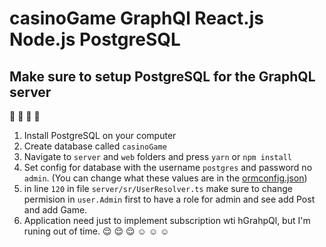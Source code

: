 # casinoGame GraphQl React.js Node.js PostgreSQL


## Make sure to setup PostgreSQL for the GraphQL server
:wave: :information_desk_person: :information_desk_person: :information_desk_person:
1. Install PostgreSQL on your computer
2. Create database called `casinoGame`
3. Navigate to `server` and `web` folders and press `yarn` or `npm install` 
4. Set config for database  with the username `postgres` and password no `admin`. (You can change what these values are in the [ormconfig.json](https://github.com/benawad/graphql-ts-server-boilerplate/blob/master/ormconfig.json))
5. in line `120` in file `server/sr/UserResolver.ts` make sure to change permision in `user.Admin` first to have a role for admin and see add Post and add Game.
6. Application need just to implement subscription wti hGrahpQl, but I'm runing out of time. :relieved: :relieved: :relieved:
:relaxed: :relaxed: :relaxed:

